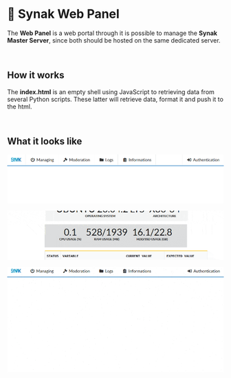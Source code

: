 # :pushpin: Synak Web Panel

The **Web Panel** is a web portal through it is possible to manage the **Synak Master Server**, since both should be hosted on the same dedicated server.

&#160;

## How it works

The **index.html** is an empty shell using JavaScript to retrieving data from several Python scripts. These latter will retrieve data, format it and push it to the html.

&#160;

## What it looks like

![Synak Web Panel Menu](img/wp_menu.gif)

![Synak Web Panel Optimizations](img/wp_dedstats.gif)

![Synak Web Panel Ban/Unban IP](img/wp_banunban.gif)

&#160;
